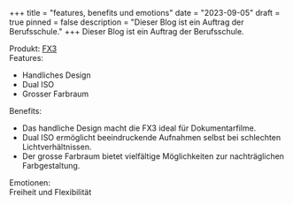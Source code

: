 +++
title = "features, benefits und emotions"
date = "2023-09-05"
draft = true
pinned = false
description = "Dieser Blog ist ein Auftrag der Berufsschule."
+++
Dieser Blog ist ein Auftrag der Berufsschule.

Produkt: [FX3](https://www.digitec.ch/de/s1/product/sony-alpha-fx3-cinema-line-videokamera-14856039?utm_source=google&utm_medium=cpc&campaignid=20501673545&adgroupid=&adid=&dgCidg=CjwKCAjws9ipBhB1EiwAccEi1Ay-Kd2MSSsDolXDjBvo6--YFWadB4WxBMDH7dow38ll1kevZhkpehoCh44QAvD_BwE&gclid=CjwKCAjws9ipBhB1EiwAccEi1Ay-Kd2MSSsDolXDjBvo6--YFWadB4WxBMDH7dow38ll1kevZhkpehoCh44QAvD_BwE&gclsrc=aw.ds)\
Features:

* Handliches Design
* Dual ISO
* Grosser Farbraum

Benefits:

* Das handliche Design macht die FX3 ideal für Dokumentarfilme.
* Dual ISO ermöglicht beeindruckende Aufnahmen selbst bei schlechten Lichtverhältnissen.
* Der grosse Farbraum bietet vielfältige Möglichkeiten zur nachträglichen Farbgestaltung.

Emotionen:\
Freiheit und Flexibilität